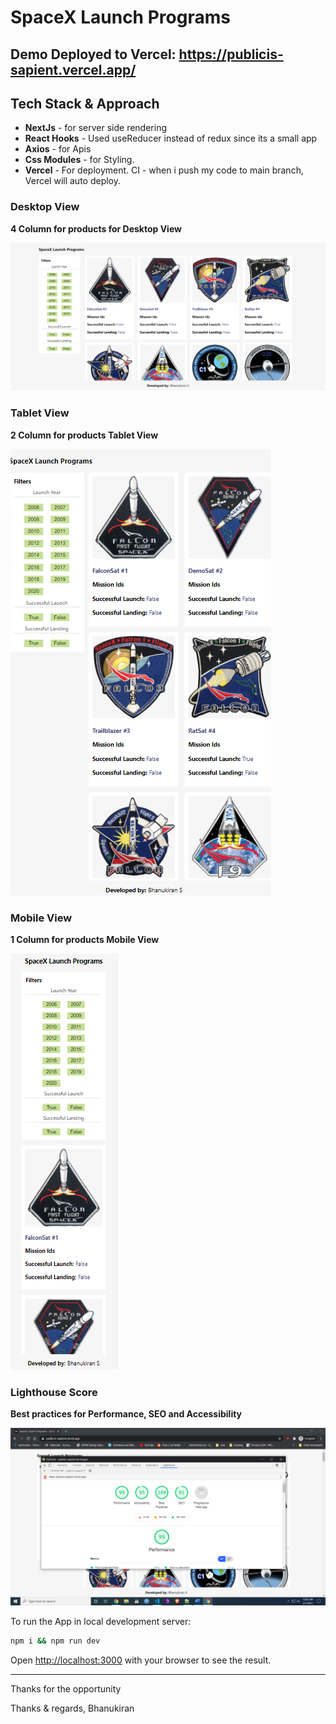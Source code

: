 
# SpaceX Launch Programs

## Demo Deployed to Vercel: https://publicis-sapient.vercel.app/  

## Tech Stack & Approach

* **NextJs** - for server side rendering
* **React Hooks** - Used useReducer instead of redux since its a small app
* **Axios** - for Apis
* **Css Modules** - for Styling.
* **Vercel** - For deployment. CI - when i push my code to main branch, Vercel will auto deploy.

### Desktop View
**4 Column for products for Desktop View**

<img src="public/desktop.png" />


### Tablet View
**2 Column for products Tablet View**

<img src="public/tablet.png" />

### Mobile View
**1 Column for products Mobile View**

<img src="public/mobile.png" />


### Lighthouse Score
**Best practices for Performance, SEO and Accessibility**

<img src="public/performance.png" />

To run the App in local development server:

```bash
npm i && npm run dev
```
Open [http://localhost:3000](http://localhost:3000) with your browser to see the result.

---

Thanks for the opportunity

Thanks & regards,
Bhanukiran

